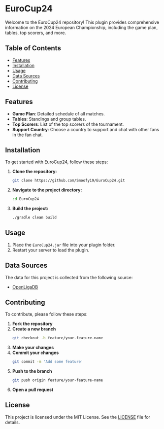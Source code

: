 # EuroCup24

Welcome to the EuroCup24 repository! This plugin provides comprehensive information on the 2024 European Championship, including the game plan, tables, top scorers, and more.

## Table of Contents

- [Features](#features)
- [Installation](#installation)
- [Usage](#usage)
- [Data Sources](#data-sources)
- [Contributing](#contributing)
- [License](#license)

## Features

- **Game Plan**: Detailed schedule of all matches.
- **Tables**: Standings and group tables.
- **Top Scorers**: List of the top scorers of the tournament.
- **Support Country**: Choose a country to support and chat with other fans in the fan chat.

## Installation

To get started with EuroCup24, follow these steps:

1. **Clone the repository:**
   ```bash
   git clone https://github.com/Smoofy19/EuroCup24.git
   ```
2. **Navigate to the project directory:**
   ```bash
   cd EuroCup24
   ```
3. **Build the project:**
   ```bash
   ./gradle clean build
   ```

## Usage

1. Place the `EuroCup24.jar` file into your plugin folder.
2. Restart your server to load the plugin.

## Data Sources

The data for this project is collected from the following source:

- [OpenLigaDB](https://www.openligadb.de/)

## Contributing

To contribute, please follow these steps:

1. **Fork the repository**
2. **Create a new branch**
   ```bash
   git checkout -b feature/your-feature-name
   ```
3. **Make your changes**
4. **Commit your changes**
   ```bash
   git commit -m 'Add some feature'
   ```
5. **Push to the branch**
   ```bash
   git push origin feature/your-feature-name
   ```
6. **Open a pull request**

## License

This project is licensed under the MIT License. See the [LICENSE](LICENSE) file for details.
